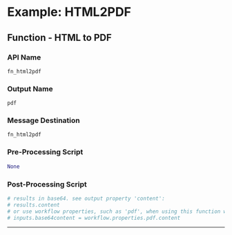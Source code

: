 <!--
    DO NOT MANUALLY EDIT THIS FILE
    THIS FILE IS AUTOMATICALLY GENERATED WITH resilient-sdk codegen
    Generated with resilient-sdk v51.0.5.0.1475
-->

# Example: HTML2PDF

## Function - HTML to PDF

### API Name
`fn_html2pdf`

### Output Name
`pdf`

### Message Destination
`fn_html2pdf`

### Pre-Processing Script
```python
None
```

### Post-Processing Script
```python
# results in base64. see output property 'content':
# results.content
# or use workflow properties, such as 'pdf', when using this function with another function such as utilities: base64 to attachment:
# inputs.base64content = workflow.properties.pdf.content
```

---

